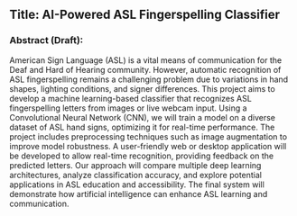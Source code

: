 ## Title: AI-Powered ASL Fingerspelling Classifier

### Abstract (Draft):
American Sign Language (ASL) is a vital means of communication for the Deaf and Hard of Hearing community. However, automatic recognition of ASL fingerspelling remains a challenging problem due to variations in hand shapes, lighting conditions, and signer differences. This project aims to develop a machine learning-based classifier that recognizes ASL fingerspelling letters from images or live webcam input. Using a Convolutional Neural Network (CNN), we will train a model on a diverse dataset of ASL hand signs, optimizing it for real-time performance. The project includes preprocessing techniques such as image augmentation to improve model robustness. A user-friendly web or desktop application will be developed to allow real-time recognition, providing feedback on the predicted letters. Our approach will compare multiple deep learning architectures, analyze classification accuracy, and explore potential applications in ASL education and accessibility. The final system will demonstrate how artificial intelligence can enhance ASL learning and communication.
